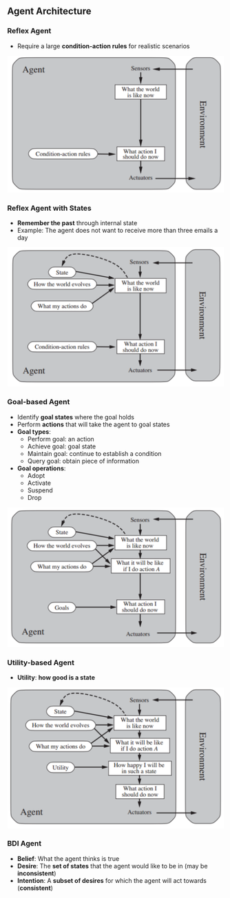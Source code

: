 ## Agent Architecture

### Reflex Agent

* Require a large **condition-action rules** for realistic scenarios

![reflex-agent](./pix/reflex-agent.png)

### Reflex Agent with States

* **Remember the past** through internal state
* Example: The agent does not want to receive more than three emails a day

![reflex-agent-with-states](./pix/reflex-agent-with-states.png)

### Goal-based Agent

* Identify **goal states** where the goal holds
* Perform **actions** that will take the agent to goal states
* **Goal types**:
	* Perform goal: an action
	* Achieve goal: goal state
	* Maintain goal: continue to establish a condition
	* Query goal: obtain piece of information
* **Goal operations**:
	* Adopt
	* Activate
	* Suspend
	* Drop

![goal-based-agent](./pix/goal-based-agent.png)

### Utility-based Agent

* **Utility**: **how good is a state**

![utility-based-agent](./pix/utility-based-agent.png)

### BDI Agent

* **Belief**: What the agent thinks is true
* **Desire**: The **set of states** that the agent would like to be in (may be **inconsistent**)
* **Intention**: A **subset of desires** for which the agent will act towards (**consistent**)
